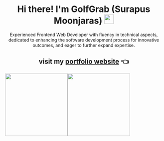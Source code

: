 <h1 align="center">Hi there! I'm GolfGrab (Surapus Moonjaras) <img src = "https://raw.githubusercontent.com/MartinHeinz/MartinHeinz/master/wave.gif" width = 30px> </h1>
<p align="center" >Experienced Frontend Web Developer with fluency in technical aspects, dedicated to enhancing the
software development process for innovative outcomes, and eager to further expand expertise.</p>


<h2 align="center"> visit my <a href="https://golf-grab.vercel.app">portfolio website</a> 👈</h2>
<div style="display:flex;" align="center">
  <img height=200 src="https://grs-ashy.vercel.app/api?username=GolfGrab&hide_rank=true&show_icons=true&hide=stars,issues&theme=dark&show=reviews,prs_merged&icon_color=3178c6" />
  <img height=200 src="https://grs-ashy.vercel.app/api/top-langs/?username=GolfGrab&layout=compact&exclude_repo=grs,atset,dxp,gtp,cwg,portfolio&size_weight=0.5&count_weight=0.5&hide=html&card_width=320&theme=dark" />
</div>
<!-- <img height=200 src="https://streak-stats.demolab.com?user=GolfGrab&theme=dark&date_format=j%20M%5B%20Y%5D&card_width=685" alt="GitHub Streak" /> -->
